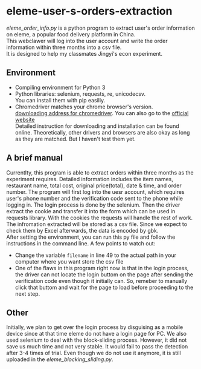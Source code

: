 # eleme-user-s-orders-extraction
*eleme_order_info.py* is a python program to extract user's order information on eleme, a popular food delivery platform in China. <br>
This webclawer will log into the user account and write the order information within three months into a csv file.<br>
It is designed to help my classmates Jingyi's econ experiment. 
## Environment
* Compiling environment for Python 3
* Python libraries: selenium, requests, re, unicodecsv. <br> You can install them with pip easilly. 
* Chromedriver matches your chrome browser's version. <br>[downloading address for chromedriver](http://chromedriver.storage.googleapis.com/index.html). You can also go to the [official website](https://sites.google.com/a/chromium.org/chromedriver/downloads)<br> Detailed instruction for downloading and installation can be found online. Theoretically, other drivers and browsers are also okay as long as they are matched. But I haven't test them yet. 
## A brief manual
Currentlty, this program is able to extract orders within three months as the experiment requires. Detailed information includes the item names, restaurant name, total cost, original price(total), date & time, and order number. The program will first log into the uesr account, which requires user's phone number and the verification code sent to the phone while logging in. The login process is done by the selenium. Then the driver extract the cookie and transfer it into the form which can be used in requests library. With the cookies the requests will handle the rest of work. The infromation extracted will be stored as a csv file. Since we expect to check them by Excel afterwards, the data is encoded by gbk. <br>
After setting the environment, you can run this py file and follow the instructions in the command line. 
A few points to watch out:<br>
* Change the variable `filename` in line 49 to the actual path in your computer where you want store the csv file
* One of the flaws in this program right now is that in the login process, the driver can not locate the login buttom on the page after sending the verification code even though     it initially can. So, remeber to manually click that buttom and wait for the page to load before proceeding to the next step. 
## Other
Initially, we plan to get over the login process by disguising as a mobile device since at that time eleme do not have a login page for PC. We also used selenium to deal with the block-sliding process. However, it did not save us much time and not very stable. It would fail to pass the detection after 3-4 times of trial. Even though we do not use it anymore, it is still uploaded in the *eleme_blocking_sliding.py*. 
